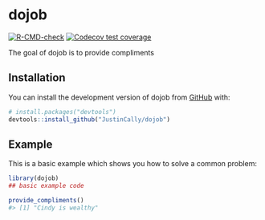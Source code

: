 
<!-- README.md is generated from README.Rmd. Please edit that file -->

# dojob

<!-- badges: start -->

[![R-CMD-check](https://github.com/JustinCally/dojob/actions/workflows/R-CMD-check.yaml/badge.svg)](https://github.com/JustinCally/dojob/actions/workflows/R-CMD-check.yaml)
[![Codecov test
coverage](https://codecov.io/gh/JustinCally/dojob/branch/main/graph/badge.svg)](https://app.codecov.io/gh/JustinCally/dojob?branch=main)
<!-- badges: end -->

The goal of dojob is to provide compliments

## Installation

You can install the development version of dojob from
[GitHub](https://github.com/) with:

``` r
# install.packages("devtools")
devtools::install_github("JustinCally/dojob")
```

## Example

This is a basic example which shows you how to solve a common problem:

``` r
library(dojob)
## basic example code
```

``` r
provide_compliments()
#> [1] "Cindy is wealthy"
```
